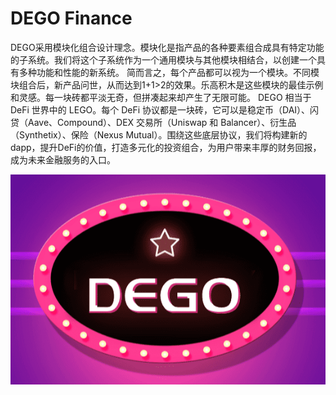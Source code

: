 # DEGO Finance

DEGO采用模块化组合设计理念。模块化是指产品的各种要素组合成具有特定功能的子系统。我们将这个子系统作为一个通用模块与其他模块相结合，以创建一个具有多种功能和性能的新系统。
简而言之，每个产品都可以视为一个模块。不同模块组合后，新产品问世，从而达到1+1>2的效果。乐高积木是这些模块的最佳示例和灵感。每一块砖都平淡无奇，但拼凑起来却产生了无限可能。
DEGO 相当于 DeFi 世界中的 LEGO。每个 DeFi 协议都是一块砖，它可以是稳定币（DAI）、闪贷（Aave、Compound）、DEX 交易所（Uniswap 和 Balancer）、衍生品（Synthetix）、保险（Nexus Mutual）。围绕这些底层协议，我们将构建新的dapp，提升DeFi的价值，打造多元化的投资组合，为用户带来丰厚的财务回报，成为未来金融服务的入口。

![degofinance-dapp-defi-ethereum-image2_6ac983959761edc32f8ef7866d9acd47](degofinance-dapp-defi-ethereum-image2_6ac983959761edc32f8ef7866d9acd47.png)

